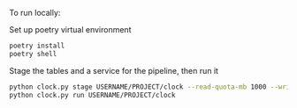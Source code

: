 To run locally:

Set up poetry virtual environment

```bash
poetry install
poetry shell
```

Stage the tables and a service for the pipeline, then run it

```bash
python clock.py stage USERNAME/PROJECT/clock --read-quota-mb 1000 --write-quota-mb 2000
python clock.py run USERNAME/PROJECT/clock
```
